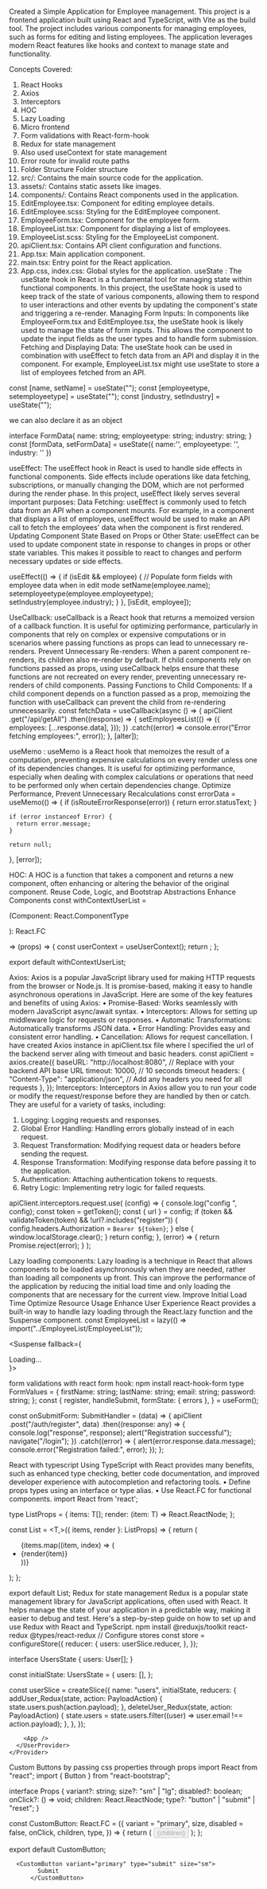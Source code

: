Created a Simple Application for Employee management. This project is a frontend application built using React and TypeScript, with Vite as the build tool. The project includes various components for managing employees, such as forms for editing and listing employees. The application leverages modern React features like hooks and context to manage state and functionality.

Concepts Covered:
1.	React Hooks
2.	Axios
3.	Interceptors
4.	HOC
5.	Lazy Loading
6.	Micro frontend
7.	Form validations with React-form-hook
8.	Redux for state management
9.	Also used useContext for state management
10.	Error route for invalid route paths
11.	Folder Structure
Folder structure
1. src/: Contains the main source code for the application.
2. assets/: Contains static assets like images.
3. components/: Contains React components used in the application.
4. EditEmployee.tsx: Component for editing employee details.
5. EditEmployee.scss: Styling for the EditEmployee component.
6. EmployeeForm.tsx: Component for the employee form.
7. EmployeeList.tsx: Component for displaying a list of employees.
8. EmployeeList.scss: Styling for the EmployeeList component.
9. apiClient.tsx: Contains API client configuration and functions.
10. App.tsx: Main application component.
11. main.tsx: Entry point for the React application.
12. App.css, index.css: Global styles for the application.
useState :
The useState hook in React is a fundamental tool for managing state within functional components. In this project, the useState hook is used to keep track of the state of various components, allowing them to respond to user interactions and other events by updating the component's state and triggering a re-render.
Managing Form Inputs: In components like EmployeeForm.tsx and EditEmployee.tsx, the useState hook is likely used to manage the state of form inputs. This allows the component to update the input fields as the user types and to handle form submission.
Fetching and Displaying Data: The useState hook can be used in combination with useEffect to fetch data from an API and display it in the component. For example, EmployeeList.tsx might use useState to store a list of employees fetched from an API.

  const [name, setName] = useState("");
  const [employeetype, setemployeetype] = useState("");
  const [industry, setIndustry] = useState("");
 
we can also declare it as an object

interface FormData{
  name: string;
  employeetype: string;
  industry: string;
}
  const [formData, setFormData] = useState<FormData>({
    name:'',
    employeetype: '',
    industry: ''
  })

useEffect:
The useEffect hook in React is used to handle side effects in functional components. Side effects include operations like data fetching, subscriptions, or manually changing the DOM, which are not performed during the render phase. In this project, useEffect likely serves several important purposes:
Data Fetching: useEffect is commonly used to fetch data from an API when a component mounts. For example, in a component that displays a list of employees, useEffect would be used to make an API call to fetch the employees' data when the component is first rendered.
Updating Component State Based on Props or Other State: useEffect can be used to update component state in response to changes in props or other state variables. This makes it possible to react to changes and perform necessary updates or side effects.

  useEffect(() => {
    if (isEdit && employee) {
      // Populate form fields with employee data when in edit mode
      setName(employee.name);
      setemployeetype(employee.employeetype);
      setIndustry(employee.industry);
    }
  }, [isEdit, employee]);


UseCallback:
useCallback is a React hook that returns a memoized version of a callback function. It is useful for optimizing performance, particularly in components that rely on complex or expensive computations or in scenarios where passing functions as props can lead to unnecessary re-renders.
Prevent Unnecessary Re-renders: When a parent component re-renders, its children also re-render by default. If child components rely on functions passed as props, using useCallback helps ensure that these functions are not recreated on every render, preventing unnecessary re-renders of child components. 
Passing Functions to Child Components: If a child component depends on a function passed as a prop, memoizing the function with useCallback can prevent the child from re-rendering unnecessarily.
const fetchData = useCallback(async () => {
    apiClient
      .get("/api/getAll")
      .then((response) => {
        setEmployeesList(() => ({
          employees: [...response.data],
        }));
      })
      .catch((error) => console.error("Error fetching employees:", error));
  }, [alter]);

useMemo :
useMemo is a React hook that memoizes the result of a computation, preventing expensive calculations on every render unless one of its dependencies changes. It is useful for optimizing performance, especially when dealing with complex calculations or operations that need to be performed only when certain dependencies change.
Optimize Performance, Prevent Unnecessary Recalculations
 const errorData = useMemo(() => {
    if (isRouteErrorResponse(error)) {
      return error.statusText;
    }

    if (error instanceof Error) {
      return error.message;
    }

    return null;
  }, [error]);


HOC:
A HOC is a function that takes a component and returns a new component, often enhancing or altering the behavior of the original component.
Reuse Code, Logic, and Bootstrap Abstractions
Enhance Components
const withContextUserList =
  <P extends object>(Component: React.ComponentType<P>): React.FC<P> =>
  (props) => {
    const userContext = useUserContext();
    return <Component {...props} userContext={userContext} />;
  };

export default withContextUserList;

Axios:
Axios is a popular JavaScript library used for making HTTP requests from the browser or Node.js. It is promise-based, making it easy to handle asynchronous operations in JavaScript. Here are some of the key features and benefits of using Axios:
•	Promise-Based: Works seamlessly with modern JavaScript async/await syntax.
•	Interceptors: Allows for setting up middleware logic for requests or responses.
•	Automatic Transformations: Automatically transforms JSON data.
•	Error Handling: Provides easy and consistent error handling.
•	Cancellation: Allows for request cancellation.
I have created Axios instance in apiClient.tsx file where I specified the url of the backend server aling with timeout and basic headers.
const apiClient = axios.create({
  baseURL: "http://localhost:8080", // Replace with your backend API base URL
  timeout: 10000, // 10 seconds timeout
  headers: {
    "Content-Type": "application/json",
    // Add any headers you need for all requests
  },
});
Interceptors:
Interceptors in Axios allow you to run your code or modify the request/response before they are handled by then or catch. They are useful for a variety of tasks, including:
1.	Logging: Logging requests and responses.
2.	Global Error Handling: Handling errors globally instead of in each request.
3.	Request Transformation: Modifying request data or headers before sending the request.
4.	Response Transformation: Modifying response data before passing it to the application.
5.	Authentication: Attaching authentication tokens to requests.
6.	Retry Logic: Implementing retry logic for failed requests.

apiClient.interceptors.request.use(
  (config) => {
    console.log("config ", config);
    const token = getToken();
    const { url } = config;
    if (token && validateToken(token) && !url?.includes("register")) {
      config.headers.Authorization = `Bearer ${token}`;
    } else {
      window.localStorage.clear();
    }
    return config;
  },
  (error) => {
    return Promise.reject(error);
  }
);


Lazy loading components:
Lazy loading is a technique in React that allows components to be loaded asynchronously when they are needed, rather than loading all components up front. This can improve the performance of the application by reducing the initial load time and only loading the components that are necessary for the current view.
Improve Initial Load Time
Optimize Resource Usage
Enhance User Experience
React provides a built-in way to handle lazy loading through the React.lazy function and the Suspense component.
  const EmployeeList = lazy(() => import("../EmployeeList/EmployeeList"));

   <Suspense fallback={<div>Loading...</div>}>
            <EmployeeList alter={alter} updateAlter={updateAlter} />
          </Suspense>

form validations with react form hook:
npm install react-hook-form
type FormValues = { firstName: string; lastName: string; email: string; password: string; };
const {
    register,
    handleSubmit,
    formState: { errors },
  } = useForm<RegisterFormData>();

 const onSubmitForm: SubmitHandler<RegisterFormData> = (data) => {
    apiClient
      .post("/auth/register", data)
      .then((response: any) => {
        console.log("response", response);
        alert("Registration successful");
        navigate("/login");
      })
      .catch((error) => {
        alert(error.response.data.message);
        console.error("Registration failed:", error);
      });
  };


React with typescript
Using TypeScript with React provides many benefits, such as enhanced type checking, better code documentation, and improved developer experience with autocompletion and refactoring tools.
•	Define props types using an interface or type alias.
•	Use React.FC<Props> for functional components.
  import React from 'react';

type ListProps<T> = {
  items: T[];
  render: (item: T) => React.ReactNode;
};

const List = <T,>({ items, render }: ListProps<T>) => {
  return (
    <ul>
      {items.map((item, index) => (
        <li key={index}>{render(item)}</li>
      ))}
    </ul>
  );
};

export default List;
Redux for state management
Redux is a popular state management library for JavaScript applications, often used with React. It helps manage the state of your application in a predictable way, making it easier to debug and test. Here's a step-by-step guide on how to set up and use Redux with React and TypeScript.
npm install @reduxjs/toolkit react-redux @types/react-redux
// Configure stores
const store = configureStore({
  reducer: {
    users: userSlice.reducer,
  },
});			



interface UsersState {
  users: User[];
}

const initialState: UsersState = {
  users: [],
};

const userSlice = createSlice({
  name: "users",
  initialState,
  reducers: {
    addUser_Redux(state, action: PayloadAction<User>) {
      state.users.push(action.payload);
    },
    deleteUser_Redux(state, action: PayloadAction<string>) {
      state.users = state.users.filter((user) => user.email !== action.payload);
    },
  },
});

  <Provider store={store}>
      
        <App />
      </UserProvider>
    </Provider>

Custom Buttons by passing css properties through props
import React from "react";
import { Button } from "react-bootstrap";

interface Props {
  variant?: string;
  size?: "sm" | "lg";
  disabled?: boolean;
  onClick?: () => void;
  children: React.ReactNode;
  type?: "button" | "submit" | "reset";
}

const CustomButton: React.FC<Props> = ({
  variant = "primary",
  size,
  disabled = false,
  onClick,
  children,
  type,
}) => {
  return (
    <Button
      variant={variant}
      size={size}
      disabled={disabled}
      onClick={onClick}
      type={type}
    >
      {children}
    </Button>
  );
};

export default CustomButton;


      <CustomButton variant="primary" type="submit" size="sm">
            Submit
          </CustomButton>


